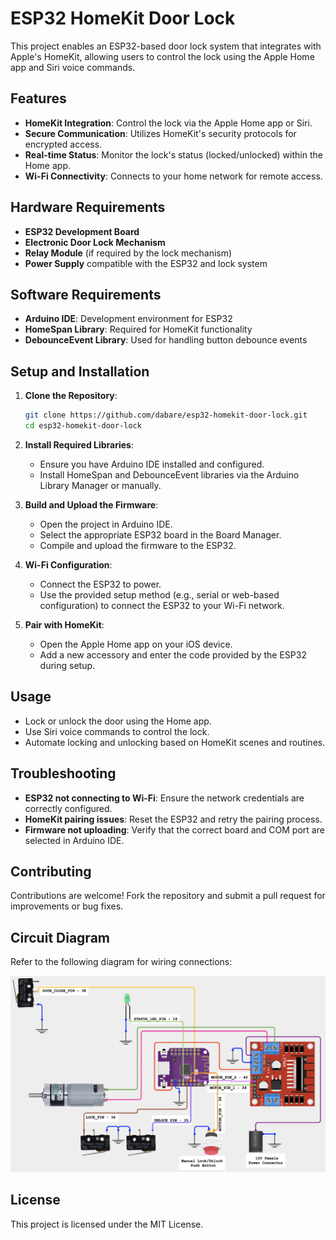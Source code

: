 # ESP32 HomeKit Door Lock

This project enables an ESP32-based door lock system that integrates with Apple's HomeKit, allowing users to control the lock using the Apple Home app and Siri voice commands.

## Features

- **HomeKit Integration**: Control the lock via the Apple Home app or Siri.
- **Secure Communication**: Utilizes HomeKit's security protocols for encrypted access.
- **Real-time Status**: Monitor the lock's status (locked/unlocked) within the Home app.
- **Wi-Fi Connectivity**: Connects to your home network for remote access.

## Hardware Requirements

- **ESP32 Development Board**
- **Electronic Door Lock Mechanism**
- **Relay Module** (if required by the lock mechanism)
- **Power Supply** compatible with the ESP32 and lock system

## Software Requirements

- **Arduino IDE**: Development environment for ESP32
- **HomeSpan Library**: Required for HomeKit functionality
- **DebounceEvent Library**: Used for handling button debounce events

## Setup and Installation

1. **Clone the Repository**:
   ```bash
   git clone https://github.com/dabare/esp32-homekit-door-lock.git
   cd esp32-homekit-door-lock
   ```

2. **Install Required Libraries**:
   - Ensure you have Arduino IDE installed and configured.
   - Install HomeSpan and DebounceEvent libraries via the Arduino Library Manager or manually.

3. **Build and Upload the Firmware**:
   - Open the project in Arduino IDE.
   - Select the appropriate ESP32 board in the Board Manager.
   - Compile and upload the firmware to the ESP32.

4. **Wi-Fi Configuration**:
   - Connect the ESP32 to power.
   - Use the provided setup method (e.g., serial or web-based configuration) to connect the ESP32 to your Wi-Fi network.

5. **Pair with HomeKit**:
   - Open the Apple Home app on your iOS device.
   - Add a new accessory and enter the code provided by the ESP32 during setup.

## Usage

- Lock or unlock the door using the Home app.
- Use Siri voice commands to control the lock.
- Automate locking and unlocking based on HomeKit scenes and routines.

## Troubleshooting

- **ESP32 not connecting to Wi-Fi**: Ensure the network credentials are correctly configured.
- **HomeKit pairing issues**: Reset the ESP32 and retry the pairing process.
- **Firmware not uploading**: Verify that the correct board and COM port are selected in Arduino IDE.

## Contributing

Contributions are welcome! Fork the repository and submit a pull request for improvements or bug fixes.

## Circuit Diagram

Refer to the following diagram for wiring connections:

![Circuit Diagram](circuit_diagram.png)

## License

This project is licensed under the MIT License. 


